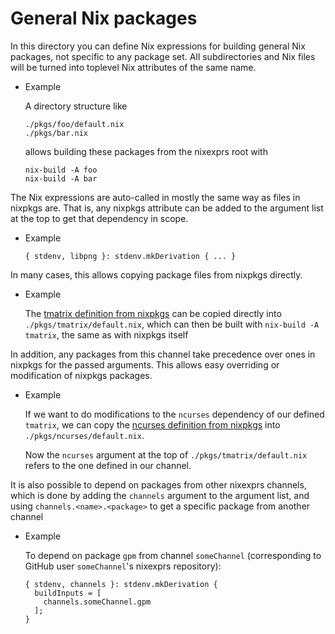 # General Nix packages

In this directory you can define Nix expressions for building general Nix packages, not specific to any package set. All subdirectories and Nix files will be turned into toplevel Nix attributes of the same name.

- Example

  A directory structure like

  ```
  ./pkgs/foo/default.nix
  ./pkgs/bar.nix
  ```

  allows building these packages from the nixexprs root with

  ```
  nix-build -A foo
  nix-build -A bar
  ```

The Nix expressions are auto-called in mostly the same way as files in nixpkgs are. That is, any nixpkgs attribute can be added to the argument list at the top to get that dependency in scope.

- Example

  ```
  { stdenv, libpng }: stdenv.mkDerivation { ... }
  ```

In many cases, this allows copying package files from nixpkgs directly.

- Example

  The [tmatrix definition from nixpkgs](https://github.com/NixOS/nixpkgs/blob/master/pkgs/applications/misc/tmatrix/default.nix) can be copied directly into `./pkgs/tmatrix/default.nix`, which can then be built with `nix-build -A tmatrix`, the same as with nixpkgs itself

In addition, any packages from this channel take precedence over ones in nixpkgs for the passed arguments. This allows easy overriding or modification of nixpkgs packages.

- Example

  If we want to do modifications to the `ncurses` dependency of our defined `tmatrix`, we can copy the [ncurses definition from nixpkgs](https://github.com/NixOS/nixpkgs/blob/master/pkgs/development/libraries/ncurses/default.nix) into `./pkgs/ncurses/default.nix`.

  Now the `ncurses` argument at the top of `./pkgs/tmatrix/default.nix` refers to the one defined in our channel.

It is also possible to depend on packages from other nixexprs channels, which is done by adding the `channels` argument to the argument list, and using `channels.<name>.<package>` to get a specific package from another channel

- Example

  To depend on package `gpm` from channel `someChannel` (corresponding to GitHub user `someChannel`'s nixexprs repository):

  ```
  { stdenv, channels }: stdenv.mkDerivation {
    buildInputs = [
      channels.someChannel.gpm
    ];
  }
  ```
